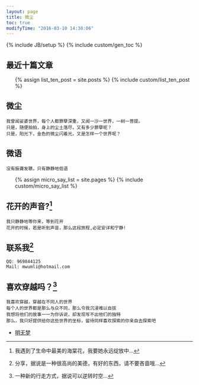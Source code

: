 ```yaml
---
layout: page
title: 微尘
toc: true
modifyTime: "2016-03-10 14:38:06"
---
```

{% include JB/setup %}
{% include custom/gen_toc %}

## 最近十篇文章

<ul>
{% assign list_ten_post = site.posts %}
{% include custom/list_ten_post %}
</ul>

## 微尘  

	我曾闻娑婆世界，每个人都罪孽深重，又闻一沙一世界，一树一菩提。
	只是，随便拍拍，身上的尘土落尽，又有多少罪孽呢？
	只是，阳光下，金色的微尘闪着光，又是怎样一个世界呢？

## 微语

	没有振聋发聩，只有静静地低语

<ul id="micro_say_ul">
{% assign micro_say_list = site.pages %}
{% include custom/micro_say_list %}
</ul>

## 花开的声音?[^hxkd]  

	我只静静地等你来，等到花开
	花开的时候，若是听到声音，那么这段旅程,必定安详和宁静!
	
[^hxkd]: 我遇到了生命中最美的海棠花，我要她永远绽放中...

## 联系我[^lmxiwo]  

	QQ: 969844125
	Mail: mwumli@hotmail.com

[^lmxiwo]: 分享，据说是一种很高尚的美德，有好的东西，请不要吝啬哦...  

## 喜欢穿越吗？[^iryt]  

	我喜欢穿越，穿越在不同人的世界  
	每个人的世界都是那么与众不同，那么令我沉浸难以自拔
	我想将他们的故事一一为你诉说，却发现写不出他们的独特
	那么，我只好提供给你这些世界的坐标，留待同样喜欢探索的你亲自去探索吧  

[^iryt]:一种新的行走方式，据说可以逆转时空...

* [明无梦][Susu] 

[Susu]:http://www.dreamxu.com/ "明无梦"

